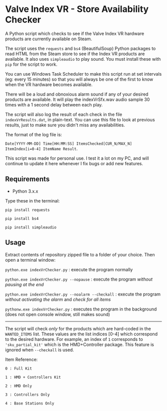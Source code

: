 # Valve Index VR - Store Availability Checker
A Python script which checks to see if the Valve Index VR hardware products are currently available on Steam.

The script uses the `requests` and `bs4` (BeautifulSoup) Python packages to read HTML from the Steam store to see if the Index VR products are available. It also uses `simpleaudio` to play sound. You must install these with `pip` for the script to work.

You can use Windows Task Scheduler to make this script run at set intervals (eg: every 15 minutes) so that you will always be one of the first to know when the VR hardware becomes available.

There will be a loud and obnoxious alarm sound if any of your desired products are available. It will play the indexVrSfx.wav audio sample 30 times with a 1 second delay between each play.

The script will also log the result of each check in the file `indexVrResults.dat`, in plain-text. You can use this file to look at previous results, just to make sure you didn't miss any availabilities. 

The format of the log file is:

`Date[YYYY-MM-DD] Time[HH:MM:SS] ItemsChecked[CUR_N/MAX_N] ItemIndex[i=0-4] ItemName Result`.

This script was made for personal use. I test it a lot on my PC, and will continue to update it here whenever I fix bugs or add new features.

## Requirements

- Python 3.x.x

Type these in the terminal:

`pip install requests`

`pip install bs4`

`pip install simpleaudio`

## Usage

Extract contents of repository zipped file to a folder of your choice. Then open a terminal window:

`python.exe indexVrChecker.py` : execute the program normally

`python.exe indexVrChecker.py --nopause` : execute the program *without pausing at the end*

`python.exe indexVrChecker.py --noalarm --checkall` : execute the program *without activating the alarm* and *check for all items*

`pythonw.exe indexVrChecker.py` : executes the program in the background (does not open console window, still makes sound)

---

The script will check *only* for the products which are hard-coded in the `WANTED_ITEMS` list. These values are the list indices [0-4] which correspond to the desired hardware. For example, an index of `1` corresponds to `'sku_partial_kit'` which is the HMD+Controller package. This feature is ignored when `--checkall` is used.

Item Reference:

`0 : Full Kit`

`1 : HMD + Controllers Kit`

`2 : HMD Only`

`3 : Controllers Only`

`4 : Base Stations Only`
